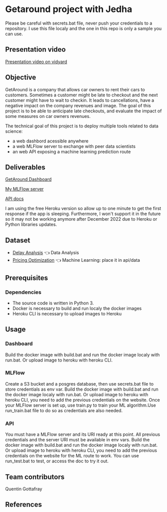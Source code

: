 # Getaround project with Jedha

Please be careful with secrets.bat file, never push your credentials to a repository. I use this file localy and the one in this repo is only a sample you can use.

## Presentation video
[Presentation video on vidyard](https://share.vidyard.com/watch/U9YaiBRCXcdPKYRnz44RE8?)

## Objective
GetAround is a company that allows car owners to rent their cars to customers. Sometimes a customer might be late to checkout and the next customer might have to wait to checkin. It leads to cancellations, have a negative impact on the company revenues and image. The goal of this project is to be able to anticipate late checkouts, and evaluate the impact of some measures on car owners revenues. 

The technical goal of this project is to deploy multiple tools related to data science:
- a web dashbord acessible anywhere
- a web MLFlow server to exchange with peer data scientists
- an web API exposing a machine learning prediction route

## Deliverables

[GetAround Dashboard](https://getaround-dashboard-qg2022.herokuapp.com/)

[My MLFlow server](https://getaround-mlflow.herokuapp.com/)

[API docs](https://getaround-api-qg2022.herokuapp.com/docs)

I am using the free Heroku version so allow up to one minute to get the first response if the app is sleeping. Furthermore, I won't support it in the future so it may not be working anymore after December 2022 due to Heroku or Python libraries updates.

## Dataset
* [Delay Analysis](https://full-stack-assets.s3.eu-west-3.amazonaws.com/Deployment/get_around_delay_analysis.xlsx) 👈 Data Analysis 
* [Pricing Optimization](https://full-stack-assets.s3.eu-west-3.amazonaws.com/Deployment/get_around_pricing_project.csv) 👈 Machine Learning: place it in api/data

## Prerequisites
### Dependencies
- The source code is written in Python 3.
- Docker is necessary to build and run localy the docker images
- Heroku CLI is necessary to upload images to Heroku 

## Usage
### Dashboard
Build the docker image with build.bat and run the docker image localy with run.bat. Or upload image to heroku with heroku CLI.

### MLFlow
Create a S3 bucket and a posgres database, then use secrets.bat file to store credentials as env var. Build the docker image with build.bat and run the docker image localy with run.bat. Or upload image to heroku with heroku CLI, you need to add the previous credentials on the website. Once your MLFlow server is set up, use train.py to train your ML algorithm.Use run_train.bat file to do so as credentials are also needed. 

### API
You must have a MLFlow server and its URI ready at this point. All previous credentials and the server URI must be available in env vars. Build the docker image with build.bat and run the docker image localy with run.bat. Or upload image to heroku with heroku CLI, you need to add the previous credentials on the website for the ML route to work. You can use run_test.bat to test, or access the doc to try it out.

## Team contributors
Quentin Gottafray

## References

